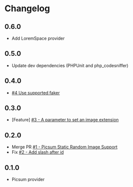 # Changelog

## 0.6.0

* Add LoremSpace provider

## 0.5.0

* Update dev dependencies (PHPUnit and php_codesniffer)

## 0.4.0

* [#4 Use supported faker](https://github.com/morawskim/faker-images/pull/4)

## 0.3.0

* [Feature] [#3 - A parameter to set an image extension](https://github.com/morawskim/faker-images/issues/3)

## 0.2.0

* Merge PR [#1 - Picsum Static Random Image Support](https://github.com/morawskim/faker-images/pull/1)
* Fix [#2 - Add slash after id](https://github.com/morawskim/faker-images/issues/2)

## 0.1.0

* Picsum provider
